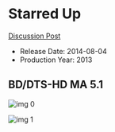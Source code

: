 # Starred Up

[Discussion Post](https://www.avsforum.com/threads/bass-eq-for-filtered-movies.2995212/post-58616930)

* Release Date: 2014-08-04
* Production Year: 2013

## BD/DTS-HD MA 5.1

![img 0](https://i.imgur.com/n1QLL5o.jpg)

![img 1](https://i.imgur.com/P04mNXF.png)

